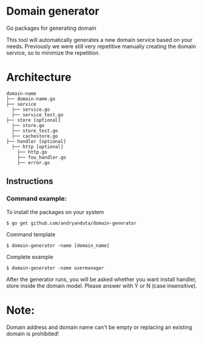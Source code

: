 # Domain generator
Go packages for generating domain

This tool will automatically generates a new domain service based on your needs. Previously we were still very repetitive manually creating the domain service, so to minimize the repetition.

# Architecture
```
domain-name
├── domain-name.go
├── service
  ├── service.go
  ├── service_test.go
├── store [optional]
  ├── store.go 
  ├── store_test.go
  ├── cachestore.go
├── handler [optional]
  ├── http [optional]
    ├── http.go
    ├── foo_handler.go
    ├── error.go
```

## Instructions
### Command example:
To install the packages on your system
```
$ go get github.com/andryanduta/domain-generator
```
Command template
```
$ domain-generator -name [domain_name]
```
Complete example
```
$ domain-generator -name usermanager
```
After the generator runs, you will be asked whether you want install handler, store inside the domain model. Please answer with Y or N (case insensitive).
# Note: 
Domain address and domain name can't be empty or replacing an existing domain is prohibited!